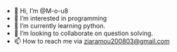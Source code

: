 - 👋 Hi, I’m @M-o-u8
- 👀 I’m interested in programming
- 🌱 I’m currently learning python.
- 💞️ I’m looking to collaborate on question solving.
- 📫 How to reach me via  ziaramou200803@gmail.com

<!---
M-o-u8/M-o-u8 is a ✨ special ✨ repository because its `README.md` (this file) appears on your GitHub profile.
You can click the Preview link to take a look at your changes.
--->
